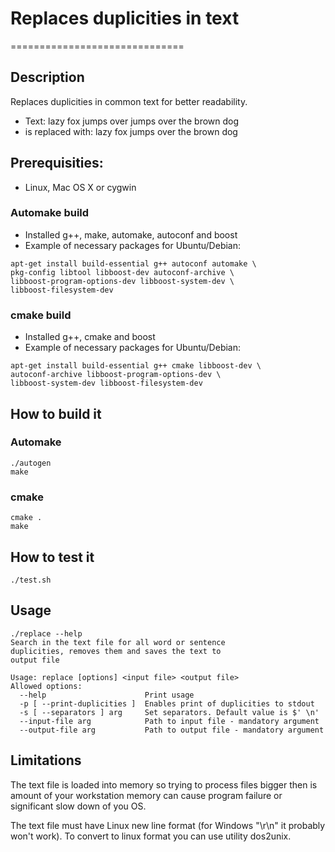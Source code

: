 # Replaces duplicities in text
==============================

## Description
Replaces duplicities in common text for better readability.
- Text: lazy fox jumps over jumps over the brown dog
- is replaced with: lazy fox jumps over the brown dog

## Prerequisities:
- Linux, Mac OS X or cygwin

### Automake build
- Installed g++, make, automake, autoconf and boost
- Example of necessary packages for Ubuntu/Debian:
```
apt-get install build-essential g++ autoconf automake \
pkg-config libtool libboost-dev autoconf-archive \
libboost-program-options-dev libboost-system-dev \
libboost-filesystem-dev
```

### cmake build
- Installed g++, cmake and boost
- Example of necessary packages for Ubuntu/Debian:
```
apt-get install build-essential g++ cmake libboost-dev \
autoconf-archive libboost-program-options-dev \
libboost-system-dev libboost-filesystem-dev
```

## How to build it

### Automake
```
./autogen
make
```

### cmake
```
cmake .
make
```

## How to test it
```
./test.sh
```

## Usage
```
./replace --help
Search in the text file for all word or sentence
duplicities, removes them and saves the text to
output file

Usage: replace [options] <input file> <output file>
Allowed options:
  --help                      Print usage
  -p [ --print-duplicities ]  Enables print of duplicities to stdout
  -s [ --separators ] arg     Set separators. Default value is $' \n'
  --input-file arg            Path to input file - mandatory argument
  --output-file arg           Path to output file - mandatory argument
```

## Limitations
The text file is loaded into memory so trying to process files bigger then is amount of your workstation memory can cause program failure or significant slow down of you OS.

The text file must have Linux new line format (for Windows "\r\n" it probably won't work). To convert to linux format you can use utility dos2unix.
